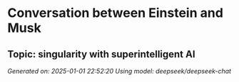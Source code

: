 # Conversation between Einstein and Musk
## Topic: singularity with superintelligent AI
*Generated on: 2025-01-01 22:52:20*
*Using model: deepseek/deepseek-chat*


